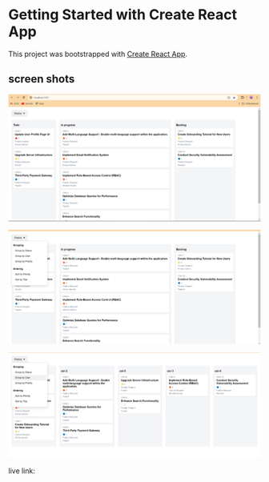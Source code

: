 # Getting Started with Create React App

This project was bootstrapped with [Create React App](https://github.com/facebook/create-react-app).


<h2>screen shots </h2>


![Alt text](./screenshots/Screenshot%202024-09-22%20112459.png)


![Alt text](./screenshots/Screenshot%202024-09-22%20112513.png)


![Alt text](./screenshots/Screenshot%202024-09-22%20112540.png)

live link: 
